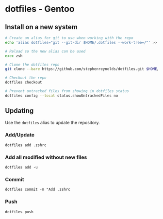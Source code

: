 # dotfiles - Gentoo

## Install on a new system

```bash
# Create an alias for git to use when working with the repo
echo 'alias dotfiles="git --git-dir $HOME/.dotfiles --work-tree=/"' >> $HOME/.zshrc

# Reload so the new alias can be used
exec zsh

# Clone the dotfiles repo
git clone --bare https://github.com/stephenreynolds/dotfiles.git $HOME/.dotfiles

# Checkout the repo
dotfiles checkout

# Prevent untracked files from showing in dotfiles status
dotfiles config --local status.showUntrackedFiles no
```

## Updating

Use the `dotfiles` alias to update the repository.

### Add/Update

`dotfiles add .zshrc`

### Add all modified without new files

`dotfiles add -u`

### Commit

`dotfiles commit -m "Add .zshrc`

### Push

`dotfiles push`
